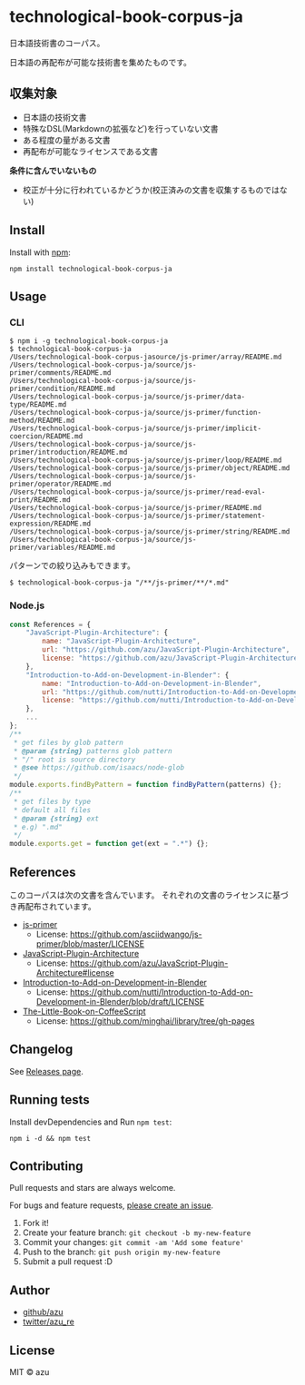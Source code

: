 # technological-book-corpus-ja

日本語技術書のコーパス。

日本語の再配布が可能な技術書を集めたものです。

## 収集対象

- 日本語の技術文書
- 特殊なDSL(Markdownの拡張など)を行っていない文書
- ある程度の量がある文書
- 再配布が可能なライセンスである文書

**条件に含んでいないもの**

- 校正が十分に行われているかどうか(校正済みの文書を収集するものではない)

## Install

Install with [npm](https://www.npmjs.com/):

    npm install technological-book-corpus-ja

## Usage

### CLI

    $ npm i -g technological-book-corpus-ja
    $ technological-book-corpus-ja
    /Users/technological-book-corpus-jasource/js-primer/array/README.md
    /Users/technological-book-corpus-ja/source/js-primer/comments/README.md
    /Users/technological-book-corpus-ja/source/js-primer/condition/README.md
    /Users/technological-book-corpus-ja/source/js-primer/data-type/README.md
    /Users/technological-book-corpus-ja/source/js-primer/function-method/README.md
    /Users/technological-book-corpus-ja/source/js-primer/implicit-coercion/README.md
    /Users/technological-book-corpus-ja/source/js-primer/introduction/README.md
    /Users/technological-book-corpus-ja/source/js-primer/loop/README.md
    /Users/technological-book-corpus-ja/source/js-primer/object/README.md
    /Users/technological-book-corpus-ja/source/js-primer/operator/README.md
    /Users/technological-book-corpus-ja/source/js-primer/read-eval-print/README.md
    /Users/technological-book-corpus-ja/source/js-primer/README.md
    /Users/technological-book-corpus-ja/source/js-primer/statement-expression/README.md
    /Users/technological-book-corpus-ja/source/js-primer/string/README.md
    /Users/technological-book-corpus-ja/source/js-primer/variables/README.md

パターンでの絞り込みもできます。

    $ technological-book-corpus-ja "/**/js-primer/**/*.md"

### Node.js

```js
const References = {
    "JavaScript-Plugin-Architecture": {
        name: "JavaScript-Plugin-Architecture",
        url: "https://github.com/azu/JavaScript-Plugin-Architecture",
        license: "https://github.com/azu/JavaScript-Plugin-Architecture#license"
    },
    "Introduction-to-Add-on-Development-in-Blender": {
        name: "Introduction-to-Add-on-Development-in-Blender",
        url: "https://github.com/nutti/Introduction-to-Add-on-Development-in-Blender",
        license: "https://github.com/nutti/Introduction-to-Add-on-Development-in-Blender/blob/draft/LICENSE"
    },
    ...
};
/**
 * get files by glob pattern
 * @param {string} patterns glob pattern
 * "/" root is source directory
 * @see https://github.com/isaacs/node-glob
 */
module.exports.findByPattern = function findByPattern(patterns) {};
/**
 * get files by type
 * default all files
 * @param {string} ext
 * e.g) ".md"
 */
module.exports.get = function get(ext = ".*") {};
```

## References

このコーパスは次の文書を含んでいます。
それぞれの文書のライセンスに基づき再配布されています。

- [js-primer](https://github.com/asciidwango/js-primer)
  - License: <https://github.com/asciidwango/js-primer/blob/master/LICENSE>
- [JavaScript-Plugin-Architecture](https://github.com/azu/JavaScript-Plugin-Architecture)
  - License: <https://github.com/azu/JavaScript-Plugin-Architecture#license>
- [Introduction-to-Add-on-Development-in-Blender](https://github.com/nutti/Introduction-to-Add-on-Development-in-Blender)
  - License: <https://github.com/nutti/Introduction-to-Add-on-Development-in-Blender/blob/draft/LICENSE>
- [The-Little-Book-on-CoffeeScript](https://github.com/minghai/library/tree/gh-pages)
  - License: <https://github.com/minghai/library/tree/gh-pages>

## Changelog

See [Releases page](https://github.com/textlint-ja/technological-book-corpus-ja/releases).

## Running tests

Install devDependencies and Run `npm test`:

    npm i -d && npm test

## Contributing

Pull requests and stars are always welcome.

For bugs and feature requests, [please create an issue](https://github.com/textlint-ja/technological-book-corpus-ja/issues).

1. Fork it!
2. Create your feature branch: `git checkout -b my-new-feature`
3. Commit your changes: `git commit -am 'Add some feature'`
4. Push to the branch: `git push origin my-new-feature`
5. Submit a pull request :D

## Author

- [github/azu](https://github.com/azu)
- [twitter/azu_re](https://twitter.com/azu_re)

## License

MIT © azu
